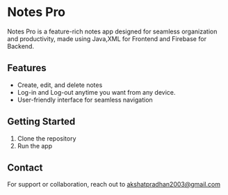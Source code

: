 # Notes Pro

Notes Pro is a feature-rich notes app designed for seamless organization and productivity, made using Java,XML for Frontend and Firebase for Backend.

## Features
- Create, edit, and delete notes
- Log-in and Log-out anytime you want from any device.
- User-friendly interface for seamless navigation

## Getting Started
1. Clone the repository
2. Run the app

## Contact
For support or collaboration, reach out to akshatpradhan2003@gmail.com

